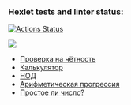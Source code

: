 ### Hexlet tests and linter status:
[![Actions Status](https://github.com/FmDm78/backend-project-lvl1/workflows/hexlet-check/badge.svg)](https://github.com/FmDm78/backend-project-lvl1/actions)

<a href="https://codeclimate.com/github/FmDm78/backend-project-lvl1/maintainability"><img src="https://api.codeclimate.com/v1/badges/6cd1698638470826e022/maintainability" /></a>

<title>Asciicasts</title>

<ul>
  <li><a href="https://asciinema.org/a/392879">Проверка на чётность</a></li>
  <li><a href="https://asciinema.org/a/392883">Калькулятор</a></li>
  <li><a href="https://asciinema.org/a/392884">НОД</a></li>
  <li><a href="https://asciinema.org/a/392885">Арифметическая прогрессия</a></li>
  <li><a href="https://asciinema.org/a/392886">Простое ли число?</a></li>
</ul>